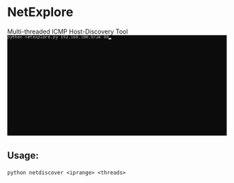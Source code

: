 # NetExplore
Multi-threaded ICMP Host-Discovery Tool
![](netexplore.gif)




## Usage:  
`python netdiscover <iprange> <threads>`
